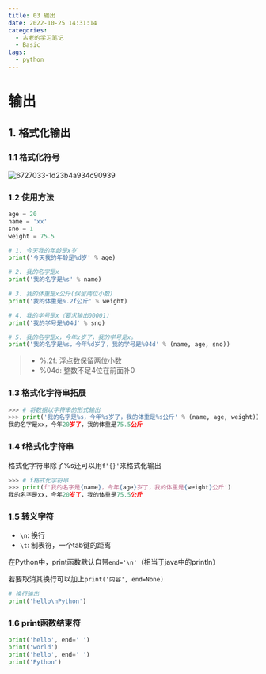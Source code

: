 ```yaml
---
title: 03 输出
date: 2022-10-25 14:31:14
categories:
  - 古老的学习笔记
  - Basic
tags: 
  - python
---
```

# 输出

## 1. 格式化输出

### 1.1 格式化符号

![6727033-1d23b4a934c90939](/Users/xuxuan/Downloads/6727033-1d23b4a934c90939.png)

### 1.2 使用方法

```python
age = 20
name = 'xx'
sno = 1
weight = 75.5

# 1. 今天我的年龄是x岁
print('今天我的年龄是%d岁' % age)

# 2. 我的名字是x
print('我的名字是%s' % name)

# 3. 我的体重是x公斤(保留两位小数)
print('我的体重是%.2f公斤' % weight)

# 4. 我的学号是x（要求输出00001）
print('我的学号是%04d' % sno)

# 5. 我的名字是x，今年x岁了，我的学号是x。
print('我的名字是%s，今年%d岁了，我的学号是%04d' % (name, age, sno))
```

> + %.2f: 浮点数保留两位小数
> + %04d: 整数不足4位在前面补0

### 1.3 格式化字符串拓展

```python
>>> # 将数据以字符串的形式输出
>>> print('我的名字是%s，今年%s岁了，我的体重是%s公斤' % (name, age, weight))
我的名字是xx，今年20岁了，我的体重是75.5公斤
```

### 1.4 f格式化字符串

格式化字符串除了%s还可以用`f'{}'`来格式化输出

```python
>>> # f格式化字符串
>>> print(f'我的名字是{name}，今年{age}岁了，我的体重是{weight}公斤')
我的名字是xx，今年20岁了，我的体重是75.5公斤
```

### 1.5 转义字符

+ `\n`: 换行
+ `\t`: 制表符，一个tab键的距离

在Python中，print函数默认自带`end='\n'`（相当于java中的println）

若要取消其换行可以加上`print('内容', end=None)`

```python
# 换行输出
print('hello\nPython')
```

### 1.6 print函数结束符

```python
print('hello', end=' ')
print('world')
print('hello', end=' ')
print('Python')
```